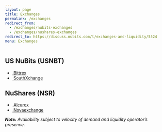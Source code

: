 ```yaml
---
layout: page
title: Exchanges
permalink: /exchanges
redirect_from:
  - /exchanges/nubits-exchanges
  - /exchanges/nushares-exchanges
redirect_to: https://discuss.nubits.com/t/exchanges-and-liquidity/5524
menu: Exchanges
---
```

<div id="exchanges">
<div id="exchanges-usnbt">
<h2>US NuBits (USNBT)</h2>

<ul>
  <li>
    <a href="https://bittrex.com/Market/Index?MarketName=BTC-NBT" target="_blank">
      <img src="{{ site.baseurl }}/assets/logo-bittrex-150.png" alt="" />
      Bittrex
    </a>
  </li>
  <li>
    <a href="https://www.southxchange.com/Market/Book/BTC/USNBT" target="_blank">
      <img src="{{ site.baseurl }}/assets/logo-southxchange-400.png" alt="" />
      SouthXchange
    </a>
  </li>
  <!--
  <li>
    <a href="https://cryptopia.co.nz/Exchange/?market=USNBT_BTC" target="_blank">
      <img src="{{ site.baseurl }}/assets/logo-cryptopia.png" alt="" />
      Cryptopia (delisting)
    </a>
  </li>
  <li>
    <a href="https://bcexchange.org/" target="_blank">
      <img src="{{ site.baseurl }}/assets/logo-BCExchange.png" alt="" />
      B&C Exchange (planned)
    </a>
  </li>
  -->
</ul>
</div>

<div id="exchanges-nsr">
<h2>NuShares (NSR)</h2>

<ul>
  <!--
  <li>
    <a href="https://discuss.nubits.com/t/manual-exchange-nsr-btc/5397" target="_blank">
      <img src="{{ site.baseurl }}/assets/nushares-logo-250.png" alt="" />
      Manual Exchange
    </a>
  </li>
  -->
  <li>
    <a href="https://alcurex.com/#NSR-BTC" target="_blank">
      <img src="{{ site.baseurl }}/assets/alcurex.png" alt="" />
      Alcurex
    </a>
  </li>
  <li>
    <a href="https://novaexchange.com/market/BTC_NSR/" target="_blank">
      <img src="{{ site.baseurl }}/assets/logo-novaexchange.png" alt="" />
      Novaexchange
    </a>
  </li>
  <!--
  <li>
    <a href="https://cryptopia.co.nz/Exchange/?market=NSR_BTC" target="_blank">
      <img src="{{ site.baseurl }}/assets/logo-cryptopia.png" alt="" />
      Cryptopia (delisting)
    </a>
  </li>
  <li>
    <a href="https://bcexchange.org/" target="_blank">
      <img src="{{ site.baseurl }}/assets/logo-BCExchange.png" alt="" />
      B&C Exchange (planned)
    </a>
  </li>
  -->
</ul>
</div>
</div>

***Note:** Availability subject to velocity of demand and liquidity operator’s presence.*

<br>
